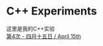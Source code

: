 # C++ Experiments
这里是我的C++实验 \
<a href="https://github.com/BenjaminPan61618/BenjaminPan61618.github.io/tree/main/IV"> 第4次 - 四月十五日  / April 15th </a>
